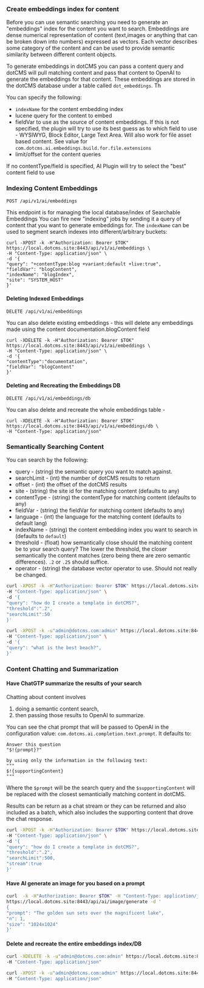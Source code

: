 ### Create embeddings index for content 

Before you can use semantic searching you need to generate an "embeddings" index for the content you want to search.  Embeddings are dense numerical representation of content (text,images or anything that can be broken down into numbers) expressed as vectors.  Each vector describes some category of the content  and can be used to provide semantic similarity between different content objects.

To generate embeddings in dotCMS you can pass a content query and dotCMS will pull matching content and pass that content to OpenAI to generate the embeddings for that content.  These embeddings are stored in the dotCMS database under a table called `dot_embeddings`.  Th


You can specify the following:
- `indexName` for the content embedding index
- lucene query for the content to embed
- fieldVar to use as the source of content embeddings.  If this is not specified, the plugin will try to use its best guess as to which field to use - WYSIWYG, Block Editor, Large Text Area.  Will also work for file asset based content. See value for `com.dotcms.ai.embeddings.build.for.file.extensions`
- limit/offset for the content queries


If no contentType/field is specified, AI Plugin will try to select the "best" content field to use 
### Indexing Content Embeddings
`POST /api/v1/ai/embeddings`

This endpoint is for managing the local database/index of Searchable Embeddings
You can fire new "indexing" jobs by sending it a query of content that you want to generate embeddings for. The `indexName` can be used to segment search indexes into different/arbitrary buckets:

```
curl -XPOST -k -H"Authorization: Bearer $TOK" https://local.dotcms.site:8443/api/v1/ai/embeddings \
-H "Content-Type: application/json" \
-d '{
"query": "+contentType:blog +variant:default +live:true",
"fieldVar": "blogContent",
"indexName": "blogIndex",
"site": "SYSTEM_HOST"
}'
```

#### Deleting Indexed Embeddings
`DELETE /api/v1/ai/embeddings`

You can also delete existing embeddings - this will delete any embeddings made using the content documentation.blogContent field
```
curl -XDELETE -k -H"Authorization: Bearer $TOK" https://local.dotcms.site:8443/api/v1/ai/embeddings \
-H "Content-Type: application/json" \
-d '{
"contentType":"documentation",
"fieldVar": "blogContent"
}'
```


#### Deleting and Recreating the Embeddings DB
`DELETE /api/v1/ai/embeddings/db`

You can also delete and recreate the whole embeddings table -
```
curl -XDELETE -k -H"Authorization: Bearer $TOK" https://local.dotcms.site:8443/api/v1/ai/embeddings/db \
-H "Content-Type: application/json" 

```




### Semantically Searching Content 
You can search by the following:
- query -  (string) the semantic query you want to match against.
- searchLimit - (int) the number of dotCMS results to return
- offset - (int) the offset of the dotCMS results
- site - (string) the site id for the matching content (defaults to any)
- contentType -  (string) the contentType for matching content (defaults to any)
- fieldVar -  (string) the fieldVar for matching content (defaults to any)
- language - (int) the language for the matching content (defaults to default lang)
- indexName - (string) the content embedding index you want to search in (defaults to `default`)
- threshold - (float) how semantically close should the matching content be to your search query?  The lower the threshold, the closer semantically the content matches (zero being there are zero semantic differences).  `.2` or `.25` should suffice. 
- operator -  (string) the database vector operator to use. Should not really be changed.


```bash
curl -XPOST -k -H"Authorization: Bearer $TOK" https://local.dotcms.site:8443/api/v1/ai/search \
-H "Content-Type: application/json" \
-d '{
"query": "how do I create a template in dotCMS?",
"threshold":".2",
"searchLimit":50
}'
```

```bash
curl -XPOST -k -u"admin@dotcms.com:admin" https://local.dotcms.site:8443/api/v1/ai/search \
-H "Content-Type: application/json" \
-d '{
"query": "what is the best beach?",
}'
```

### Content Chatting and Summarization

#### Have ChatGTP summarize the results of your search

Chatting about content involves 
1. doing a semantic content search, 
2. then passing those results to OpenAI to summarize.  

You can see the chat prompt that will be passed to OpenAI in the configuration value:
`com.dotcms.ai.completion.text.prompt`.  It defaults to:

```
Answer this question
"$!{prompt}?"

by using only the information in the following text:
"""
$!{supportingContent}
"""
```
Where the `$prompt` will be the search query and the `$supportingContent` will be replaced with the closest semanticially matching content in dotCMS.


Results can be return as a chat stream or they can be returned and also included as a batch, which also includes the supporting content that drove the chat response.


```bash
curl -XPOST -k -H"Authorization: Bearer $TOK" https://local.dotcms.site:8443/api/v1/ai/completions \
-H "Content-Type: application/json" \
-d '{
"query": "how do I create a template in dotCMS?",
"threshold":".2",
"searchLimit":500,
"stream":true
}'

```



#### Have AI generate an image for you based on a prompt

```bash
curl  -k -H"Authorization: Bearer $TOK" -H "Content-Type: application/json" \
https://local.dotcms.site:8443/api/ai/image/generate -d '
{
"prompt": "The golden sun sets over the magnificent lake",
"n": 1,
"size": "1024x1024"
}'
```

#### Delete and recreate the entire embeddings index/DB
```bash
curl -XDELETE -k -u"admin@dotcms.com:admin" https://local.dotcms.site:8443/api/v1/ai/embeddings/db \
-H "Content-Type: application/json"
```


```bash
curl -XPOST -k -u"admin@dotcms.com:admin" https://local.dotcms.site:8443/api/v1/ai/embeddings/count \
-H "Content-Type: application/json" 

```
